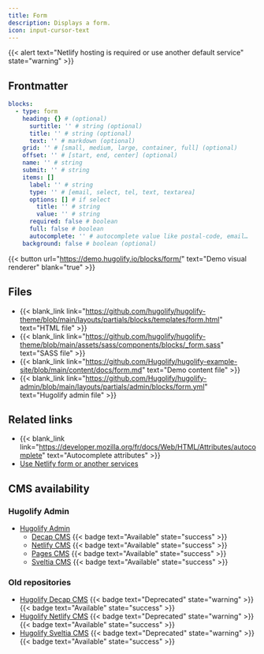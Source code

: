 ```yaml
---
title: Form
description: Displays a form.
icon: input-cursor-text
---
```


{{< alert text="Netlify hosting is required or use another default service" state="warning" >}}

## Frontmatter

```yml
blocks:
  - type: form
    heading: {} # (optional)
      surtitle: '' # string (optional)
      title: '' # string (optional)
      text: '' # markdown (optional)
    grid: '' # [small, medium, large, container, full] (optional)
    offset: '' # [start, end, center] (optional)
    name: '' # string
    submit: '' # string
    items: []
      label: '' # string
      type: '' # [email, select, tel, text, textarea]
      options: [] # if select
        title: '' # string
        value: '' # string
      required: false # boolean
      full: false # boolean
      autocomplete: '' # autocomplete value like postal-code, email…
    background: false # boolean (optional)
```

{{< button url="https://demo.hugolify.io/blocks/form/" text="Demo visual renderer" blank="true" >}}

## Files

- {{< blank_link link="https://github.com/hugolify/hugolify-theme/blob/main/layouts/partials/blocks/templates/form.html" text="HTML file" >}}
- {{< blank_link link="https://github.com/hugolify/hugolify-theme/blob/main/assets/sass/components/blocks/_form.sass" text="SASS file" >}}
- {{< blank_link link="https://github.com/Hugolify/hugolify-example-site/blob/main/content/docs/form.md" text="Demo content file" >}}
- {{< blank_link link="https://github.com/Hugolify/hugolify-admin/blob/main/layouts/partials/admin/blocks/form.yml" text="Hugolify admin file" >}}

## Related links

- {{< blank_link link="https://developer.mozilla.org/fr/docs/Web/HTML/Attributes/autocomplete" text="Autocomplete attributes" >}}
- [Use Netlify form or another services](/docs/getting-started/form/) 

## CMS availability

### Hugolify Admin

- [Hugolify Admin](/docs/cms/admin/)
  - [Decap CMS](/docs/cms/admin/cms/decap-cms/) {{< badge text="Available" state="success" >}}
  - [Netlify CMS](/docs/cms/admin/cms/netlify-cms/) {{< badge text="Available" state="success" >}}
  - [Pages CMS](/docs/cms/admin/cms/pages-cms/) {{< badge text="Available" state="success" >}}
  - [Sveltia CMS](/docs/cms/admin/cms/sveltia-cms/) {{< badge text="Available" state="success" >}}

### Old repositories 

- [Hugolify Decap CMS](/docs/cms/decap-cms/) {{< badge text="Deprecated" state="warning" >}} {{< badge text="Available" state="success" >}}
- [Hugolify Netlify CMS](/docs/cms/netlify-cms/) {{< badge text="Deprecated" state="warning" >}} {{< badge text="Available" state="success" >}}
- [Hugolify Sveltia CMS](/docs/cms/sveltia-cms/) {{< badge text="Deprecated" state="warning" >}} {{< badge text="Available" state="success" >}}
